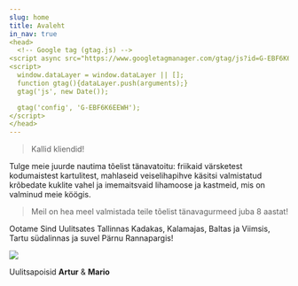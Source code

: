 ```yaml
---
slug: home
title: Avaleht
in_nav: true
<head>
  <!-- Google tag (gtag.js) -->
<script async src="https://www.googletagmanager.com/gtag/js?id=G-EBF6K6EEWH"></script>
<script>
  window.dataLayer = window.dataLayer || [];
  function gtag(){dataLayer.push(arguments);}
  gtag('js', new Date());

  gtag('config', 'G-EBF6K6EEWH');
</script>
</head>
---
```

> Kallid kliendid!

Tulge meie juurde nautima tõelist tänavatoitu: friikaid värsketest kodumaistest kartulitest, mahlaseid veiselihapihve käsitsi valmistatud krõbedate kuklite vahel ja imemaitsvaid lihamoose ja kastmeid, mis on valminud meie köögis.

> Meil on hea meel valmistada teile tõelist tänavagurmeed juba 8 aastat!

Ootame Sind Uulitsates Tallinnas Kadakas, Kalamajas, Baltas ja Viimsis, Tartu südalinnas ja suvel Pärnu Rannapargis!

![](uploads/uulitsapoisid.png)

Uulitsapoisid **Artur** & **Mario**
